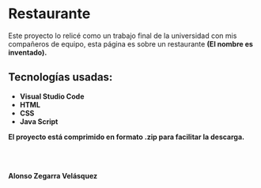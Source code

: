<h1>Restaurante</h1>
<p>Este proyecto lo relicé como un trabajo final de la universidad con mis compañeros de equipo, esta página es sobre un restaurante <b>(El nombre es inventado).<br></p>
<h2>Tecnologías usadas:</h2>
<ul>
  <li>Visual Studio Code</li>
  <li>HTML</li>
  <li>CSS</li>
  <li>Java Script</li>
</ul>
  <p><b>El proyecto está comprimido en formato .zip para facilitar la descarga.</b></p>
<br>
<br>
<p><b>Alonso Zegarra Velásquez</b></p>
